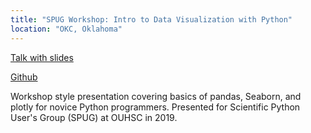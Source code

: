 ```yaml
---
title: "SPUG Workshop: Intro to Data Visualization with Python"
location: "OKC, Oklahoma"
---
```

[Talk with slides](https://mediasite.ouhsc.edu/Mediasite/Channel/python/watch/5e939cf831f740ab84832e986a2ed11a1d)

[Github](https://github.com/xroopnar/SPUG2019)

Workshop style presentation covering basics of pandas, Seaborn, and plotly for novice Python programmers. Presented for Scientific Python User's Group (SPUG) at OUHSC in 2019. 
